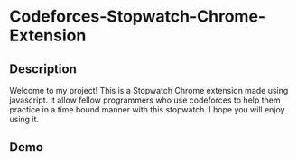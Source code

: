 # Codeforces-Stopwatch-Chrome-Extension

## Description
Welcome to my project! This is a Stopwatch Chrome extension made using javascript. It allow fellow programmers who use codeforces to help them practice in a time bound manner with this stopwatch. I hope you will enjoy using it.

## Demo
